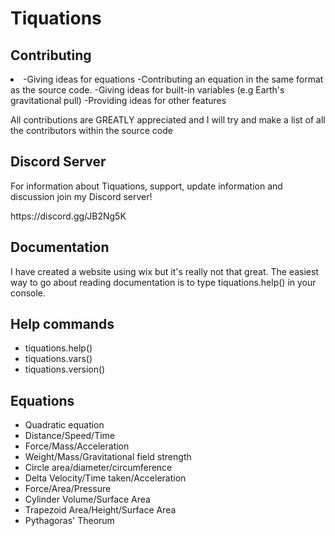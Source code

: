 <h1>Tiquations</h1>

<h2>Contributing</h2>
<li>
-Giving ideas for equations
-Contributing an equation in the same format as the source code.
-Giving ideas for built-in variables (e.g Earth's gravitational pull)
-Providing ideas for other features
</li>

All contributions are GREATLY appreciated and I will try and make a list of all the contributors within the source code

<h2>Discord Server</h2>
<p>For information about Tiquations, support, update information and discussion join my Discord server!</p>
<p>https://discord.gg/JB2Ng5K</p>

<h2>Documentation</h2>
<p>I have created a website using wix but it's really not that great. The easiest way to go about reading documentation is to type tiquations.help() in your console.</p>

<h2>Help commands</h2>
<ul>
<li>tiquations.help()</li>
<li>tiquations.vars()</li>
<li>tiquations.version()</li>
</ul>

<h2>Equations</h2>
<ul>
<li>Quadratic equation</li>
<li>Distance/Speed/Time</li>
<li>Force/Mass/Acceleration</li>
<li>Weight/Mass/Gravitational field strength</li>
<li>Circle area/diameter/circumference</li>
<li>Delta Velocity/Time taken/Acceleration</li>
<li>Force/Area/Pressure</li>
<li>Cylinder Volume/Surface Area</li>
<li>Trapezoid Area/Height/Surface Area</li>
<li>Pythagoras' Theorum</li>
</ul>

